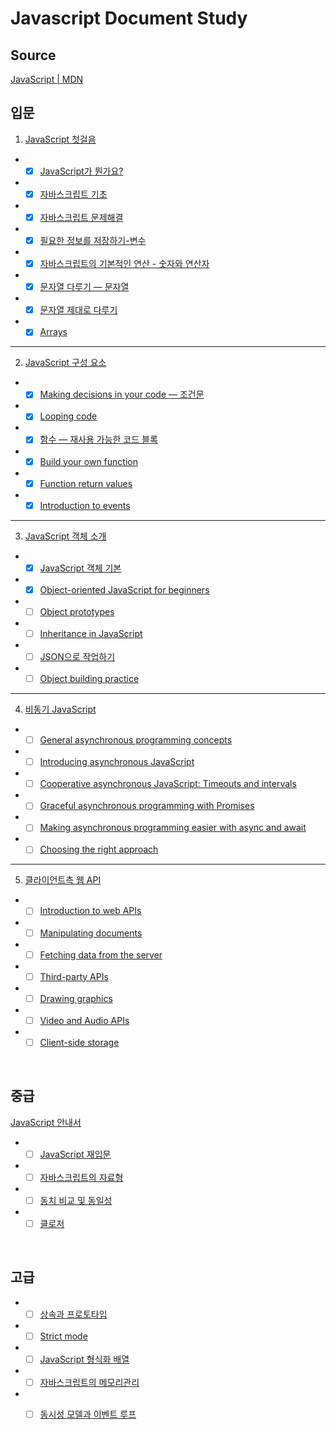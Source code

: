 # Javascript Document Study

## Source

[JavaScript | MDN ](https://developer.mozilla.org/ko/docs/Web/JavaScript)

## 입문

 1.  [JavaScript 첫걸음](https://developer.mozilla.org/ko/docs/Learn/JavaScript/First_steps)

  - - [X] [JavaScript가 뭔가요?](https://developer.mozilla.org/ko/docs/Learn/JavaScript/First_steps/What_is_JavaScript)
  - - [X] [자바스크립트 기초](https://developer.mozilla.org/ko/docs/Learn/JavaScript/First_steps/A_first_splash)
  - - [X] [자바스크립트 문제해결](https://developer.mozilla.org/ko/docs/Learn/JavaScript/First_steps/What_went_wrong)
  - - [X] [필요한 정보를 저장하기-변수](https://developer.mozilla.org/ko/docs/Learn/JavaScript/First_steps/Variables)
  - - [X] [자바스크립트의 기본적인 연산 - 숫자와 연산자](https://developer.mozilla.org/ko/docs/Learn/JavaScript/First_steps/Math)
  - - [X] [문자열 다루기 — 문자열](https://developer.mozilla.org/ko/docs/Learn/JavaScript/First_steps/Strings)
  - - [X] [문자열 제대로 다루기](https://developer.mozilla.org/ko/docs/Learn/JavaScript/First_steps/Useful_string_methods)
  - - [X] [Arrays](https://developer.mozilla.org/ko/docs/Learn/JavaScript/First_steps/Arrays)
<hr>

 2. [JavaScript 구성 요소](https://developer.mozilla.org/ko/docs/Learn/JavaScript/Building_blocks)

- - [X] [Making decisions in your code — 조건문](https://developer.mozilla.org/ko/docs/Learn/JavaScript/Building_blocks/%EC%A1%B0%EA%B1%B4%EB%AC%B8)
- - [X] [Looping code](https://developer.mozilla.org/ko/docs/Learn/JavaScript/First_steps/Arrays)
- - [X] [함수 — 재사용 가능한 코드 블록](https://developer.mozilla.org/ko/docs/Learn/JavaScript/Building_blocks/Functions)
- - [X] [Build your own function](https://developer.mozilla.org/ko/docs/Learn/JavaScript/Building_blocks/Build_your_own_function)
- - [X] [Function return values](https://developer.mozilla.org/ko/docs/Learn/JavaScript/Building_blocks/Return_values)
- - [X] [Introduction to events](https://developer.mozilla.org/ko/docs/Learn/JavaScript/Building_blocks/Events)

<hr>

 3. [JavaScript 객체 소개](https://developer.mozilla.org/ko/docs/Learn/JavaScript/Objects)

- - [X] [JavaScript 객체 기본](https://developer.mozilla.org/ko/docs/Learn/JavaScript/Objects/Basics)
- - [X] [Object-oriented JavaScript for beginners](https://developer.mozilla.org/ko/docs/Learn/JavaScript/Objects/Object-oriented_JS)
- - [ ] [Object prototypes](https://developer.mozilla.org/ko/docs/Learn/JavaScript/Objects/Object_prototypes)
- - [ ] [Inheritance in JavaScript](https://developer.mozilla.org/ko/docs/Learn/JavaScript/Objects/Inheritance)
- - [ ] [JSON으로 작업하기](https://developer.mozilla.org/ko/docs/Learn/JavaScript/Objects/JSON)
- - [ ] [Object building practice](https://developer.mozilla.org/ko/docs/Learn/JavaScript/Objects/Object_building_practice)

<hr>

4. [비동기 JavaScript](https://developer.mozilla.org/ko/docs/Learn/JavaScript/Asynchronous)

 - - [ ] [General asynchronous programming concepts](https://developer.mozilla.org/en-US/docs/Learn/JavaScript/Asynchronous/Concepts)
 - - [ ] [Introducing asynchronous JavaScript](https://developer.mozilla.org/en-US/docs/Learn/JavaScript/Asynchronous/Introducing)
 - - [ ] [Cooperative asynchronous JavaScript: Timeouts and intervals](https://developer.mozilla.org/en-US/docs/Learn/JavaScript/Asynchronous/Timeouts_and_intervals)
 - - [ ] [Graceful asynchronous programming with Promises](https://developer.mozilla.org/en-US/docs/Learn/JavaScript/Asynchronous/Promises)
 - - [ ] [Making asynchronous programming easier with async and await](https://developer.mozilla.org/en-US/docs/Learn/JavaScript/Asynchronous/Async_await)
 - - [ ] [Choosing the right approach](https://developer.mozilla.org/en-US/docs/Learn/JavaScript/Asynchronous/Choosing_the_right_approach)

<hr>

5. [클라이언트측 웹 API](https://developer.mozilla.org/ko/docs/Learn/JavaScript/Client-side_web_APIs)

- - [ ] [Introduction to web APIs](https://developer.mozilla.org/en-US/docs/Learn/JavaScript/Client-side_web_APIs/Introduction)
- - [ ] [Manipulating documents](https://developer.mozilla.org/en-US/docs/Learn/JavaScript/Client-side_web_APIs/Manipulating_documents)
- - [ ] [Fetching data from the server](https://developer.mozilla.org/en-US/docs/Learn/JavaScript/Client-side_web_APIs/Fetching_data)
- - [ ] [Third-party APIs](https://developer.mozilla.org/en-US/docs/Learn/JavaScript/Client-side_web_APIs/Third_party_APIs)
- - [ ] [Drawing graphics](https://developer.mozilla.org/en-US/docs/Learn/JavaScript/Client-side_web_APIs/Drawing_graphics)
- - [ ] [Video and Audio APIs](https://developer.mozilla.org/en-US/docs/Learn/JavaScript/Client-side_web_APIs/Video_and_audio_APIs)
- - [ ] [Client-side storage](https://developer.mozilla.org/en-US/docs/Learn/JavaScript/Client-side_web_APIs/Client-side_storage)

<br>

## 중급

[JavaScript 안내서](https://developer.mozilla.org/ko/docs/Web/JavaScript/Guide)

- - [ ] [JavaScript 재입문](https://developer.mozilla.org/ko/docs/A_re-introduction_to_JavaScript)

- - [ ] [자바스크립트의 자료형](https://developer.mozilla.org/ko/docs/Web/JavaScript/Data_structures)

- - [ ] [동치 비교 및 동일성](https://developer.mozilla.org/ko/docs/Web/JavaScript/Equality_comparisons_and_sameness)

- - [ ] [클로저](https://developer.mozilla.org/ko/docs/Web/JavaScript/Guide/Closures)

<br>

## 고급

- - [ ] [상속과 프로토타입](https://developer.mozilla.org/ko/docs/Web/JavaScript/Guide/Inheritance_and_the_prototype_chain)

- - [ ] [Strict mode](https://developer.mozilla.org/ko/docs/Web/JavaScript/Reference/Strict_mode)

- - [ ] [JavaScript 형식화 배열](https://developer.mozilla.org/ko/docs/Web/JavaScript/Typed_arrays)

- - [ ] [자바스크립트의 메모리관리](https://developer.mozilla.org/ko/docs/Web/JavaScript/Memory_Management)

- - [ ] [동시성 모델과 이벤트 루프](https://developer.mozilla.org/ko/docs/Web/JavaScript/EventLoop)

